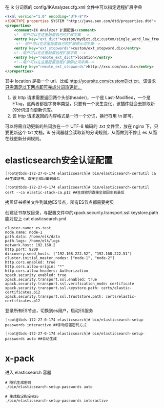 在 ik 分词器的 config/IKAnalyzer.cfg.xml 文件中可以指定远程扩展字典

```xml
<?xml version="1.0" encoding="UTF-8"?>
<!DOCTYPE properties SYSTEM "http://java.sun.com/dtd/properties.dtd">
<properties>
	<comment>IK Analyzer 扩展配置</comment>
	<!--用户可以在这里配置自己的扩展字典 -->
	<entry key="ext_dict">custom/mydict.dic;custom/single_word_low_freq.dic</entry>
	 <!--用户可以在这里配置自己的扩展停止词字典-->
	<entry key="ext_stopwords">custom/ext_stopword.dic</entry>
 	<!--用户可以在这里配置远程扩展字典 -->
	<entry key="remote_ext_dict">location</entry>
 	<!--用户可以在这里配置远程扩展停止词字典-->
	<entry key="remote_ext_stopwords">http://xxx.com/xxx.dic</entry>
</properties>
```
其中 location 是指一个 url，比如 http://yoursite.com/customDict.txt，该请求只需满足以下两点即可完成分词热更新。
1. 该 http 请求需要返回两个头部(header)，一个是 Last-Modified，一个是 ETag，这两者都是字符串类型，只要有一个发生变化，该插件就会去抓取新的分词进而更新词库。
2. 该 http 请求返回的内容格式是一行一个分词，换行符用 \n 即可。

可以将需自动更新的热词放在一个 UTF-8 编码的 .txt 文件里，放在 nginx 下，只要更新这个 txt 文档，ik 分词器就会读取新的分词规则，从而做到不停止 es 从而在线更新分词规则。

# elasticsearch安全认证配置

    [root@tbds-172-27-0-174 elasticsearch]# bin/elasticsearch-certutil ca ##生成证书，直接全部回车到最后
    
    [root@tbds-172-27-0-174 elasticsearch]# bin/elasticsearch-certutil cert --ca elastic-stack-ca.p12 ##生成密钥直接全部回车到最后

拷贝证书相关文件到其他ES节点，所有ES节点都需要拷贝

创建证书存放目录，与配置文件中的xpack.security.transport.ssl.keystore.path能对应上
    cat elasticsearch.yml
    
    cluster.name: es-test
    node.name: node-1
    path.data: /home/elk/data
    path.logs: /home/elk/logs
    network.host: 192.168.2
    http.port: 9200
    discovery.seed_hosts: ["192.168.222.52", "192.168.222.51"]
    cluster.initial_master_nodes: ["node-1", "node-2"]
    http.cors.enabled: true
    http.cors.allow-origin: "*"
    http.cors.allow-headers: Authorization
    xpack.security.enabled: true
    xpack.security.transport.ssl.enabled: true
    xpack.security.transport.ssl.verification_mode: certificate
    xpack.security.transport.ssl.keystore.path: certs/elastic-certificates.p12
    xpack.security.transport.ssl.truststore.path: certs/elastic-certificates.p12

登录所有ES节点，切换到es用户，启动ES服务

    [root@tbds-172-27-0-174 elasticsearch]# bin/elasticsearch-setup-passwords interactive ##手动设置密码方式
    
    [root@tbds-172-27-0-174 elasticsearch]# bin/elasticsearch-setup-passwords auto ##自动生成

# x-pack

进入 elasticsearch 容器
    
    # 随机生成密码
    ./bin/elasticsearch-setup-passwords auto
    
    # 生成指定指定密码
    ./bin/elasticsearch-setup-passwords interactive
